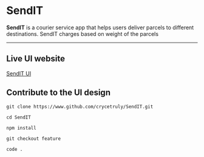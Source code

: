 # SendIT
__SendIT__ is a courier service app that helps users deliver parcels to different destinations.
SendIT charges based on weight of the parcels

---
## Live UI website
[SendIT UI](https://www.crycetruly.github.io/SendIT "SendIT UI Pages")

## Contribute to the UI design
```
git clone https://www.github.com/crycetruly/SendIT.git

cd SendIT

npm install

git checkout feature

code .

```

